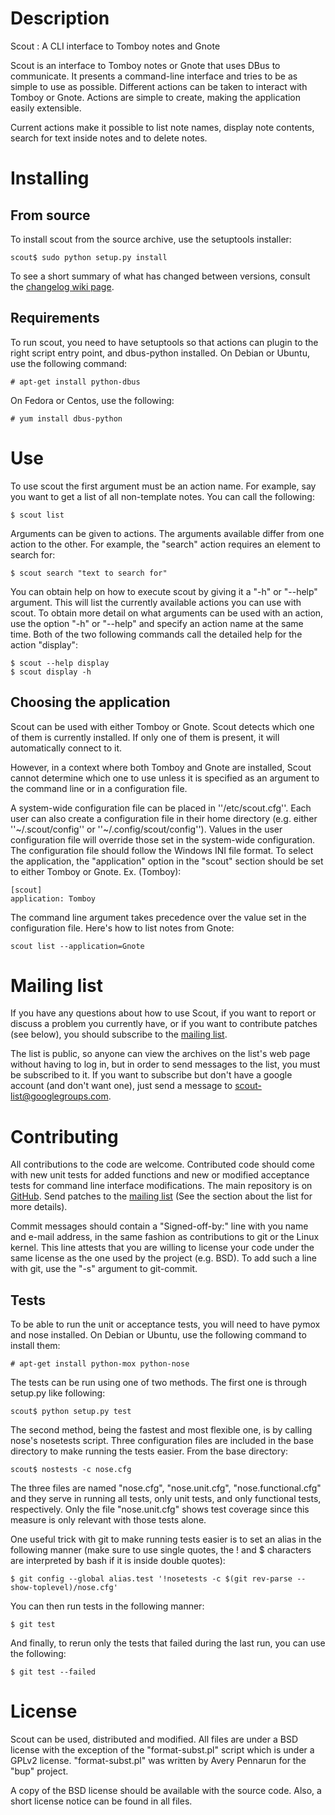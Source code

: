 # Description

Scout : A CLI interface to Tomboy notes and Gnote

Scout is an interface to Tomboy notes or Gnote that uses DBus to
communicate. It presents a command-line interface and
tries to be as simple to use as possible. Different actions
can be taken to interact with Tomboy or Gnote. Actions are simple
to create, making the application easily extensible.

Current actions make it possible to list note names, display note contents,
search for text inside notes and to delete notes.

# Installing

## From source

To install scout from the source archive, use the setuptools installer:

    scout$ sudo python setup.py install

To see a short summary of what has changed between versions, consult the
[changelog wiki page][ChangeLog].

## Requirements

To run scout, you need to have setuptools so that actions can plugin to the
right script entry point, and dbus-python installed. On Debian or Ubuntu, use
the following command:

    # apt-get install python-dbus

On Fedora or Centos, use the following:

    # yum install dbus-python

# Use

To use scout the first argument must be an action name. For example, say you
want to get a list of all non-template notes. You can call the following:

    $ scout list

Arguments can be given to actions. The arguments available differ from one
action to the other. For example,
the "search" action requires an element to search for:

    $ scout search "text to search for"

You can obtain help on how to execute scout by giving it a "-h" or "--help"
argument. This will list the currently available actions you can use with
scout. To obtain more detail on what arguments can be used with an action, use
the option "-h" or "--help" and specify an action name at the same time. Both
of the two following commands call the detailed help for the action "display":

    $ scout --help display
    $ scout display -h

## Choosing the application

Scout can be used with either Tomboy or Gnote. Scout detects which one of
them is currently installed. If only one of them is present, it will
automatically connect to it.

However, in a context where both Tomboy and Gnote are installed, Scout cannot
determine which one to use unless it is specified as an argument to the command
line or in a configuration file.

A system-wide configuration file can be placed in ''/etc/scout.cfg''. Each
user can also create a configuration file in their home directory (e.g. either
''~/.scout/config'' or ''~/.config/scout/config''). Values in the user
configuration file will override those set in the system-wide configuration.
The configuration file should follow the Windows INI file format. To select the
application, the "application" option in the "scout" section should be set to
either Tomboy or Gnote. Ex. (Tomboy):

    [scout]
    application: Tomboy

The command line argument takes precedence over the value set in the
configuration file. Here's how to list notes from Gnote:

    scout list --application=Gnote

# Mailing list

If you have any questions about how to use Scout, if you want to report or
discuss a problem you currently have, or if you want to contribute patches (see
below), you should subscribe to the [mailing list].

The list is public, so anyone can view the archives on the list's web page
without having to log in, but in order to send messages to the list, you must
be subscribed to it. If you want to subscribe but don't have a google account
(and don't want one), just send a message to scout-list@googlegroups.com.

# Contributing

All contributions to the code are welcome. Contributed code should come with
new unit tests for added functions and new or modified acceptance tests for
command line interface modifications. The main repository is on [GitHub]. Send
patches to the [mailing list] (See the section about the list for more
details).

Commit messages should contain a "Signed-off-by:" line with you name and e-mail
address, in the same fashion as contributions to git or the Linux kernel. This
line attests that you are willing to license your code under the same license
as the one used by the project (e.g. BSD). To add such a line with git, use the
"-s" argument to git-commit.

## Tests

To be able to run the unit or acceptance tests, you will need to have pymox
and nose installed. On Debian or Ubuntu, use the following command to install
them:

    # apt-get install python-mox python-nose

The tests can be run using one of two methods. The first one is through setup.py
like following:

    scout$ python setup.py test

The second method, being the fastest and most flexible one, is by calling
nose's nosetests script. Three configuration files are included in the base
directory to make running the tests easier. From the base directory:

    scout$ nostests -c nose.cfg

The three files are named "nose.cfg", "nose.unit.cfg", "nose.functional.cfg"
and they serve in running all tests, only unit tests, and only functional
tests, respectively. Only the file "nose.unit.cfg" shows test coverage since
this measure is only relevant with those tests alone.

One useful trick with git to make running tests easier is to set an alias in
the following manner (make sure to use single quotes, the !  and $ characters
are interpreted by bash if it is inside double quotes):

    $ git config --global alias.test '!nosetests -c $(git rev-parse --show-toplevel)/nose.cfg'

You can then run tests in the following manner:

    $ git test

And finally, to rerun only the tests that failed during the last run, you can
use the following:

    $ git test --failed

# License

Scout can be used, distributed and modified. All files are under a BSD license
with the exception of the "format-subst.pl" script which is under a GPLv2
license.  "format-subst.pl" was written by Avery Pennarun for the "bup"
project.

A copy of the BSD license should be available with the source code. Also, a
short license notice can be found in all files.

[Github]: http://github.com/lelutin/scout
[mailing list]: http://groups.google.com/group/scout-list
[ChangeLog]:http://wiki.github.com/lelutin/scout/changelog
